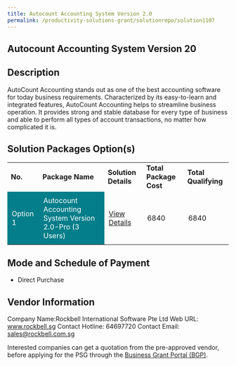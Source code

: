```yaml
---
title: Autocount Accounting System Version 2.0 
permalink: /productivity-solutions-grant/solutionrepo/solution1107
---
```


## Autocount Accounting System Version 20

## Description

AutoCount Accounting stands out as one of the best accounting software for today business requirements. Characterized by its easy-to-learn and integrated features, AutoCount Accounting helps to streamline business operation. It provides strong and stable database for every type of business and able to perform all types of account transactions, no matter how complicated it is.

## Solution Packages Option(s)

<table>
<tr>
<td><b>No.</b></td>
<td><b>Package Name</b></td>
<td><b>Solution Details</b></td>
<td><b>Total Package Cost</b></td>
<td><b>Total Qualifying</b></td>
</tr>
<tr>
<td style='padding: 10px; background-color: #037E8A; color: #FFFFFF;'>Option 1</td>
<td style='padding: 10px; background-color: #037E8A; color: #FFFFFF;'>Autocount Accounting System Version 2.0-Pro (3 Users)</td>
<td style='padding: 10px;'><a href='https://www.gobusiness.gov.sg/images/psg/Desensitised_Rockbell_20200195_Annex_3_20200630144608_Part_3.pdf' target='_blank'>View Details</a></td>
<td style='padding: 10px;'>6840</td>
<td style='padding: 10px;'>6840</td>
</tr>
</table>

## Mode and Schedule of Payment

 - Direct Purchase

## Vendor Information

 Company Name:Rockbell International Software Pte Ltd 
Web URL: www.rockbell.sg 
Contact Hotline: 64697720 
Contact Email: sales@rockbell.com.sg 


Interested companies can get a quotation from the pre-approved vendor, before applying for the PSG through the <a href='https://www.businessgrants.gov.sg/'>Business Grant Portal (BGP)</a>.

<script src="/jquery/resize-tables.js"></script>

